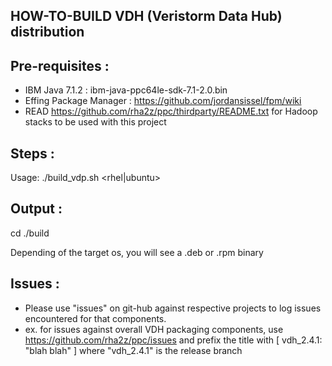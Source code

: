 HOW-TO-BUILD VDH (Veristorm Data Hub) distribution
--------------------------------------------------

Pre-requisites :
----------------

* IBM Java 7.1.2 : ibm-java-ppc64le-sdk-7.1-2.0.bin
* Effing Package Manager : https://github.com/jordansissel/fpm/wiki
* READ https://github.com/rha2z/ppc/thirdparty/README.txt for Hadoop stacks to be used with this project

Steps :
-------
Usage: ./build_vdp.sh <ppcle> <rhel|ubuntu>

Output :
--------
cd ./build

Depending of the target os, you will see a .deb or .rpm binary

Issues :
--------
* Please use "issues" on git-hub against respective projects to log issues encountered for that components.
* ex. for issues against overall VDH packaging components, use 
https://github.com/rha2z/ppc/issues and prefix the title with [ vdh_2.4.1: "blah blah" ] where "vdh_2.4.1" is the release branch


